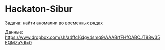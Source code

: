 # Hackaton-Sibur
Задача: найти аномалии во временных рядах


Данные: https://www.dropbox.com/sh/a4ffc16dgv4smq9/AAABrfFHfOABCJT88w35EQMZa?dl=0
